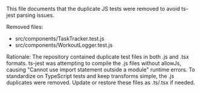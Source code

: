 This file documents that the duplicate JS tests were removed to avoid ts-jest parsing issues.

Removed files:
- src/components/TaskTracker.test.js
- src/components/WorkoutLogger.test.js

Rationale: The repository contained duplicate test files in both .js and .tsx formats. ts-jest was attempting to compile the .js files without allowJs, causing "Cannot use import statement outside a module" runtime errors. To standardize on TypeScript tests and keep transforms simple, the .js duplicates were removed. Update or restore these files as .ts/.tsx if needed.
